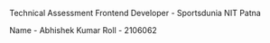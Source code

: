 Technical Assessment Frontend Developer - Sportsdunia NIT Patna

Name - Abhishek Kumar
Roll - 2106062
